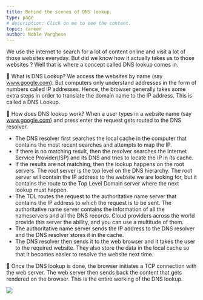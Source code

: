 ```yaml
---
title: Behind the scenes of DNS lookup.
type: page
# description: Click on me to see the content.
topic: career
author: Noble Varghese
---
```


We use the internet to search for a lot of content online and visit a lot of those websites everyday. But did we know how it actually takes us to those websites ? 
Well that is where a concept called DNS lookup comes in. 

🔎 What is DNS Lookup?
We access the websites by name (say www.google.com). But computers only understand addresses in the form of numbers called IP addresses. Hence, the browser generally takes some extra steps in order to translate the domain name to the IP address. This is called a DNS Lookup.

👀 How does DNS lookup work?
When a user types in a website name (say www.google.com) and press enter the request gets routed to the DNS resolver. 
- The DNS resolver first searches the local cache in the computer that contains the most recent searches and attempts to map the IP.
- If there is no matching result, then the resolver searches the Internet Service Provider(ISP) and its DNS and tries to locate the IP in its cache.
- If the results are not matching, then the lookup happens on the root servers. The root server is the top level on the DNS hierarchy. The root server will contain the IP address to the website we are looking for, but it contains the route to the Top Level Domain server where the next lookup must happen.
- The TDL routes the request to the authoritative name server that contains the IP address to which the request is to be sent. The authoritative name server contains the information of all the nameservers and all the DNS records. Cloud providers across the world provide this server the ability, and you can use a multitude of them.
- The authoritative name server sends the IP address to the DNS resolver and the DNS resolver stores it in the cache. 
- The DNS resolver then sends it to the web browser and it takes the user to the required website. They  also store the data in the local cache so that it becomes easier to resolve the website next time.

🚀 Once the DNS lookup is done, the browser initiates a TCP connection with the web server. The web server then sends back the content that gets rendered on the browser. This is the entire working of the DNS lookup. 

![](https://noble-varghese.github.io/portfolio/images/dns_lookup.png)